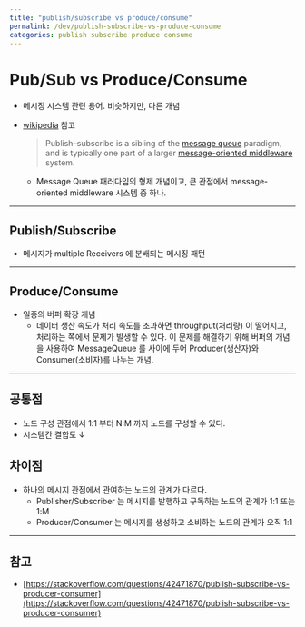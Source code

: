 ```yaml
---
title: "publish/subscribe vs produce/consume"
permalink: /dev/publish-subscribe-vs-produce-consume
categories: publish subscribe produce consume
---
```


# Pub/Sub vs Produce/Consume

- 메시징 시스템 관련 용어. 비슷하지만, 다른 개념

- [wikipedia]([https://en.wikipedia.org/wiki/Publish%E2%80%93subscribe_pattern](https://en.wikipedia.org/wiki/Publish–subscribe_pattern)) 참고

  > Publish–subscribe is a sibling of the [message queue](https://en.wikipedia.org/wiki/Message_queue) paradigm, and is typically one part of a larger [message-oriented middleware](https://en.wikipedia.org/wiki/Message-oriented_middleware) system. 

  * Message Queue 패러다임의 형제 개념이고, 큰 관점에서 message-oriented middleware 시스템 중 하나.

---

## Publish/Subscribe

- 메시지가 multiple Receivers 에 분배되는 메시징 패턴

---

## Produce/Consume

- 일종의 버퍼 확장 개념
  - 데이터 생산 속도가 처리 속도를 초과하면 throughput(처리량) 이 떨어지고, 처리하는 쪽에서 문제가 발생할 수 있다. 이 문제를 해결하기 위해 버퍼의 개념을 사용하여 MessageQueue 를 사이에 두어 Producer(생산자)와 Consumer(소비자)를 나누는 개념.

---

## 공통점

* 노드 구성 관점에서 1:1 부터 N:M 까지 노드를 구성할 수 있다.
* 시스템간 결합도 ↓

## 차이점

* 하나의 메시지 관점에서 관여하는 노드의 관계가 다르다.
  * Publisher/Subscriber 는 메시지를 발행하고 구독하는 노드의 관계가 1:1 또는 1:M
  * Producer/Consumer 는 메시지를 생성하고 소비하는 노드의 관계가 오직 1:1

---

## 참고

* [https://stackoverflow.com/questions/42471870/publish-subscribe-vs-producer-consumer](https://stackoverflow.com/questions/42471870/publish-subscribe-vs-producer-consumer)


